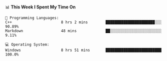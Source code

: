 
<!--START_SECTION:waka-->
📊 **This Week I Spent My Time On** 

```text
💬 Programming Languages: 
C++                      8 hrs 2 mins        ██████████████████████░░░   90.89% 
Markdown                 48 mins             ██░░░░░░░░░░░░░░░░░░░░░░░   9.11%

💻 Operating System: 
Windows                  8 hrs 51 mins       █████████████████████████   100.0%

```


<!--END_SECTION:waka-->

